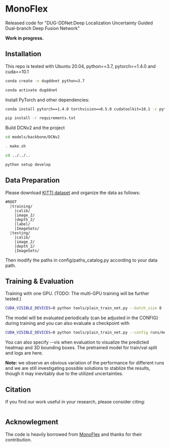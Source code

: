 # MonoFlex
Released code for "DUG-DDNet:Deep Localization Uncertainty Guided Dual-branch Deep Fusion Network"


**Work in progress.**


## Installation
This repo is tested with Ubuntu 20.04, python==3.7, pytorch==1.4.0 and cuda==10.1

```bash
conda create -n dugddnet python=3.7

conda activate dugddnet
```

Install PyTorch and other dependencies:

```bash
conda install pytorch==1.4.0 torchvision==0.5.0 cudatoolkit=10.1 -c pytorch

pip install -r requirements.txt
```

Build DCNv2 and the project
```bash
cd models/backbone/DCNv2

. make.sh

cd ../../..

python setup develop
```

## Data Preparation
Please download [KITTI dataset](http://www.cvlibs.net/datasets/kitti/eval_object.php?obj_benchmark=3d) and organize the data as follows:

```
#ROOT		
  |training/
    |calib/
    |image_2/
    |depth_2/
    |label/
    |ImageSets/
  |testing/
    |calib/
    |image_2/
    |depth_2/
    |ImageSets/
```

Then modify the paths in config/paths_catalog.py according to your data path.

## Training & Evaluation

Training with one GPU. (TODO: The multi-GPU training will be further tested.)

```bash
CUDA_VISIBLE_DEVICES=0 python tools/plain_train_net.py --batch_size 8 --config runs/monoflex_depth.yaml --output output/exp
```

The model will be evaluated periodically (can be adjusted in the CONFIG) during training and you can also evaluate a checkpoint with

```bash
CUDA_VISIBLE_DEVICES=0 python tools/plain_train_net.py --config runs/monoflex_depth.yaml --ckpt YOUR_CKPT  --eval
```

You can also specify --vis when evaluation to visualize the predicted heatmap and 3D bounding boxes. The pretrained model for train/val split and logs are here.

**Note:** we observe an obvious variation of the performance for different runs and we are still investigating possible solutions to stablize the results, though it may inevitably due to the utilized uncertainties.

## Citation

If you find our work useful in your research, please consider citing:

```latex

```

## Acknowlegment

The code is heavily borrowed from [MonoFlex](https://github.com/zhangyp15/MonoFlex) and thanks for their contribution.
